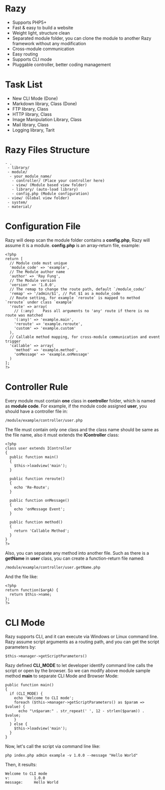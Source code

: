 # Razy
- Supports PHP5+
- Fast & easy to build a website
- Weight light, structure clean
- Separated module folder, you can clone the module to another Razy framework without any modification
- Cross-module communication
- Easy routing
- Supports CLI mode
- Pluggable controller, better coding management
# Task List
- New CLI Mode (Done)
- Markdown library, Class (Done)
- FTP library, Class
- HTTP library, Class
- Image Manipulation Library, Class
- Mail library, Class
- Logging library, Tarit
# Razy Files Structure
```
- .
 - library/
 - module/
  - your_module_name/
   - controller/ (Place your controller here)
   - view/ (Module based view folder)
   - library/ (auto-load library)
   - config.php (Module configuration)
 - view/ (Global view folder)
 - system/
 - material/
```
# Configuration File
Razy will deep scan the module folder contains a **config.php**, Razy will assume it is a module. **config.php** is an array-return file, example:
```
<?php
return [
  // Module code must unique
  'module_code' => 'example',
  // The Module author name
  'author' => 'Ray Fung',
  // The Module version
  'version' => '1.0.0',
  // The remap to change the route path, default `/module_code/`
  'remap' => '/admin/$1', // Put $1 as a module_code
  // Route setting, for example `reroute` is mapped to method `reroute` under class `example`
  'route' => array(
    // (:any)	 Pass all arguments to 'any' route if there is no route was matched
    '(:any)' => 'example.main',
    'reroute' => 'example.reroute',
    'custom' => 'example.custom'
  ),
  // Callable method mapping, for cross-module communication and event trigger
  'callable' => array(
    'method' => 'example.method',
    'onMessage' => 'example.onMessage'
  )
];
?>
```
# Controller Rule
Every module must contain **one** class in **controller** folder, which is named as **module code**. For example, if the module code assigned **user**, you should have a controller file in:
```
/module/example/controller/user.php
```
The file must contain only one class and the class name should be same as the file name, also it must extends the **IController** class:
```
<?php
class user extends IController
{
  public function main()
  {
    $this->loadview('main');
  }

  public function reroute()
  {
    echo 'Re-Route';
  }

  public function onMessage()
  {
    echo 'onMessage Event';
  }

  public function method()
  {
    return 'Callable Method';
  }
}
?>
```
Also, you can separate any method into another file. Such as there is a **getName** in **user** class, you can create a function-return file named:
```
/module/example/controller/user.getName.php
```
And the file like:
```
<?php
return function($argA) {
  return $this->name;
};
?>
```
# CLI Mode
Razy supports CLI, and it can execute via Windows or Linux command line. Razy assume script arguments as a routing path, and you can get the script parameters by:
```
$this->manager->getScriptParameters()
```
Razy defined **CLI_MODE** to let developer identify command line calls the script or open by the browser. So we can modify above module sample method **main** to separate CLI Mode and Browser Mode:
```
public function main()
{
  if (CLI_MODE) {
    echo 'Welcome to CLI mode';
    foreach ($this->manager->getScriptParameters() as $param => $value) {
      echo "\n$param:" . str_repeat(' ', 12 - strlen($param)) . $value;
    }
  } else {
    $this->loadview('main');
  }
}
```
Now, let's call the script via command line like:
```
php index.php admin example -v 1.0.0 --message "Hello World"
```
Then, it results:
```
Welcome to CLI mode
v:           1.0.0
message:     Hello World
```
